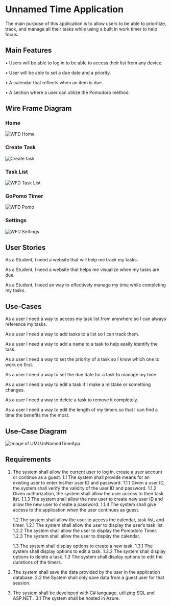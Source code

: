 # Unnamed Time Application
The main purpose of this application is to allow users to be able to prioritize, track, and manage all their tasks while using a built in work timer to help focus. 



## Main Features

•	Users will be able to log in to be able to access their list from any device.

• User will be able to set a due date and a priority.

•	A calendar that reflects when an item is due.

•	A section where a user can utilize the Pomodoro method.


## Wire Frame Diagram

### Home
![WFD Home](https://github.com/jonathan-f-gomez/unnamed-time-application/blob/main/Requirements/Wire-Frame-Diagram/home_page.png)

### Create Task
![Create task](https://github.com/jonathan-f-gomez/unnamed-time-application/blob/main/Requirements/Wire-Frame-Diagram/create_task.png)

### Task List
![WFD Task List](https://github.com/jonathan-f-gomez/unnamed-time-application/blob/main/Requirements/Wire-Frame-Diagram/task_list.png)

### GoPomo Timer
![WFD Pomo](https://github.com/jonathan-f-gomez/unnamed-time-application/blob/main/Requirements/Wire-Frame-Diagram/gopomo.png)

### Settings
![WFD Settings](https://github.com/jonathan-f-gomez/unnamed-time-application/blob/main/Requirements/Wire-Frame-Diagram/settings.png)



## User Stories
As a Student, I need a website that will help me track my tasks.

As a Student, I need a website that helps me visualize when my tasks are due.

As a Student, I need an way to effectively manage my time while completing my tasks.


## Use-Cases

As a user I need a way to access my task list from anywhere so I can always reference my tasks.

As a user I need a way to add tasks to a list so I can track them.

As a user I need a way to add a name to a task to help easily identify the task.

As a user I need a way to set the priority of a task so I know which one to work on first.

As a user I need a way to set the due date for a task to manage my time.

As a user I need a way to edit a task if I make a mistake or something changes.

As a user I need a way to delete a task to remove it completely.

As a user I need a way to edit the length of my timers so that I can find a time the benefits me the most.


## Use-Case Diagram
![Image of UMLUnNamedTimeApp](https://github.com/jonathan-f-gomez/unnamed-time-application/blob/main/Requirements/UMLUnNamedTimeApp.jpg)


## Requirements

1. The system shall allow the current user to log in, create a user account or continue as a guest.
	1.1 The system shall provide means for an existing user to enter his/her user ID and password.
		1.1.1 Given a user ID, the system shall verify the validity of the user ID and password.
		1.1.2 Given authorization, the system shall allow the user access to their task list.
		1.1.3 The system shall allow the new user to create new user ID and allow the new user to create a password.
		1.1.4 The system shall give access to the application when the user continues as guest.
		
	1.2 The system shall allow the user to access the calendar, task list, and timer.
		1.2.1 The system shall allow the user to display the user’s task list.
		1.2.2 The system shall allow the user to display the Pomodoro Timer.
		1.2.3 The system shall allow the user to display the calendar.
		
	1.3 The system shall display options to create a new task.
		1.3.1 The system shall display options to edit a task.
		1.3.2 The system shall display options to delete a task.
	1.3 The system shall display options to edit the durations of the timers.
		
		
2. The system shall save the data provided by the user in the application database.
	2.2 the System shall only save data from a guest user for that session.

3. The system shall be developed with C# language, utilizing SQL and ASP.NET .
	3.1 The system shall be hosted in Azure.
